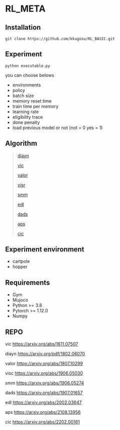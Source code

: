 # RL_META

## Installation
```
git clone https://github.com/kkugosu/RL_BASIC.git
```
## Experiment
```
python executable.py
```
you can choose belows
* environments 
* policy 
* batch size
* memory reset time
* train time per memory
* learning rate
* eligibility trace
* done penalty
* load previous model or not (not = 0 yes = 1)

## Algorithm


> [diayn](https://github.com/kkugosu/RL_META/blob/master/Docs/diayn.md)
>
> [vic](https://github.com/kkugosu/RL_META/blob/master/Docs/vic.md)
>
> [valor](https://github.com/kkugosu/RL_META/blob/master/Docs/valor.md)
>
> [visr](https://github.com/kkugosu/RL_META/blob/master/Docs/visr.md)
>
> [smm](https://github.com/kkugosu/RL_META/blob/master/Docs/smm.md)
>
> [edl](https://github.com/kkugosu/RL_META/blob/master/Docs/edl.md)
>
> [dads](https://github.com/kkugosu/RL_META/blob/master/Docs/dads.md)
>
> [aps](https://github.com/kkugosu/RL_META/blob/master/Docs/aps.md)
>
> [cic](https://github.com/kkugosu/RL_META/blob/master/Docs/cic.md)

## Experiment environment

* cartpole
* hopper


## Requirements

* Gym
* Mujoco
* Python >= 3.8 
* Pytorch >= 1.12.0
* Numpy


## REPO

vic
https://arxiv.org/abs/1611.07507

diayn
https://arxiv.org/pdf/1802.06070

valor
https://arxiv.org/abs/1807.10299

visc
https://arxiv.org/abs/1906.05030

smm
https://arxiv.org/abs/1906.05274

dads
https://arxiv.org/abs/1907.01657

edl
https://arxiv.org/abs/2002.03647

aps
https://arxiv.org/abs/2108.13956

cic
https://arxiv.org/abs/2202.00161
